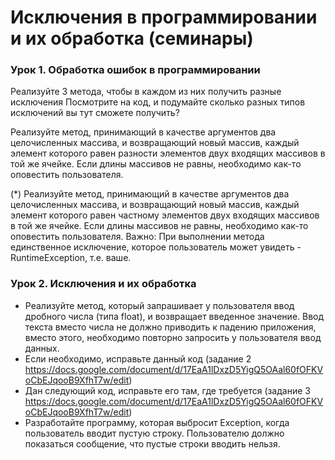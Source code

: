 # Исключения в программировании и их обработка (семинары)
### Урок 1. Обработка ошибок в программировании

Реализуйте 3 метода, чтобы в каждом из них получить разные исключения
Посмотрите на код, и подумайте сколько разных типов исключений вы тут сможете получить?

Реализуйте метод, принимающий в качестве аргументов два целочисленных массива, и возвращающий новый массив,
каждый элемент которого равен разности элементов двух входящих массивов в той же ячейке. Если длины массивов не равны,
необходимо как-то оповестить пользователя.

(*) Реализуйте метод, принимающий в качестве аргументов два целочисленных массива, и возвращающий новый массив,
каждый элемент которого равен частному элементов двух входящих массивов в той же ячейке. Если длины массивов не равны,
необходимо как-то оповестить пользователя. Важно: При выполнении метода единственное исключение,
которое пользователь может увидеть - RuntimeException, т.е. ваше.

### Урок 2. Исключения и их обработка
* Реализуйте метод, который запрашивает у пользователя ввод дробного числа (типа float), и возвращает введенное значение. Ввод текста вместо числа не должно приводить к падению приложения, вместо этого, необходимо повторно запросить у пользователя ввод данных.
* Если необходимо, исправьте данный код (задание 2 https://docs.google.com/document/d/17EaA1lDxzD5YigQ5OAal60fOFKVoCbEJqooB9XfhT7w/edit)
* Дан следующий код, исправьте его там, где требуется (задание 3 https://docs.google.com/document/d/17EaA1lDxzD5YigQ5OAal60fOFKVoCbEJqooB9XfhT7w/edit)
* Разработайте программу, которая выбросит Exception, когда пользователь вводит пустую строку. Пользователю должно показаться сообщение, что пустые строки вводить нельзя.

